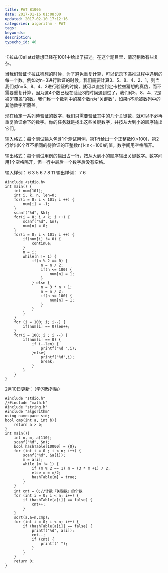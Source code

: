 ```yaml
---
title: PAT B1005
date: 2017-01-16 01:08:00
updated: 2017-02-10 17:12:16
categories: algorithm - PAT
tags: 
keywords:
description:
typecho_id: 46
---
```


卡拉兹(Callatz)猜想已经在1001中给出了描述。在这个题目里，情况稍微有些复杂。

当我们验证卡拉兹猜想的时候，为了避免重复计算，可以记录下递推过程中遇到的每一个数。例如对n=3进行验证的时候，我们需要计算3、5、8、4、2、1，则当我们对n=5、8、4、2进行验证的时候，就可以直接判定卡拉兹猜想的真伪，而不需要重复计算，因为这4个数已经在验证3的时候遇到过了，我们称5、8、4、2是被3“覆盖”的数。我们称一个数列中的某个数n为“关键数”，如果n不能被数列中的其他数字所覆盖。

现在给定一系列待验证的数字，我们只需要验证其中的几个关键数，就可以不必再重复验证余下的数字。你的任务就是找出这些关键数字，并按从大到小的顺序输出它们。

输入格式：每个测试输入包含1个测试用例，第1行给出一个正整数K(<100)，第2行给出K个互不相同的待验证的正整数n(1<n<=100)的值，数字间用空格隔开。

输出格式：每个测试用例的输出占一行，按从大到小的顺序输出关键数字。数字间用1个空格隔开，但一行中最后一个数字后没有空格。

输入样例：
6
3 5 6 7 8 11
输出样例：
7 6

    #include <stdio.h>
    int main() {
        int num[101];
        int i, k, n, len=0;
        for(i = 0; i < 101; i ++) {
            num[i] = -1;
        }
        scanf("%d", &k);
        for(i = 0; i < k; i ++) {
            scanf("%d", &n);
            num[n] = 0;
        }
        for(i = 0; i < 101; i ++) {
            if(num[i] != 0) {
                continue;
            }
            n = i;
            while(n != 1) {
                if(n % 2 == 0) {
                    n = n / 2;
                    if(n <= 100) {
                        num[n] = 1;
                    }
                } else {
                    n = 3 * n + 1;
                    n = n / 2;
                    if(n <= 100) {
                        num[n] = 1;
                    }
                }
            }
        }
        for (i = 100; i; i--) {
            if(num[i] == 0)len++;
        }
        for(i = 100; i ; i --) {
            if(num[i] == 0) {
                if (--len) {
                    printf("%d ",i);
                }else{
                    printf("%d",i);
                    break;
                }
            }
        }
    }

2月10日更新：（学习散列后）

    #include "stdio.h"
    //#include "math.h"
    #include "string.h"
    #include "algorithm"
    using namespace std;
    bool cmp(int a, int b){
        return a > b;
    }
    int main(){
        int n, m, a[110];
        scanf("%d", &n);
        bool hashTable[10000] = {0};
        for (int i = 0 ; i < n; i++) {
            scanf("%d", &a[i]);
            m = a[i];
            while (m != 1) {
                if (m % 2 == 1) m = (3 * m +1) / 2;
                else m = m/2;
                hashTable[m] = true;
            }
        }
        int cnt = 0;//计数『关键数』的个数
        for (int i = 0; i < n; i++) {
            if (hashTable[a[i]] == false) {
                cnt++;
            }
        }
        sort(a,a+n,cmp);
        for (int i = 0; i < n; i++) {
            if (hashTable[a[i]] == false) {
                printf("%d", a[i]);
                cnt--;
                if (cnt) {
                    printf(" ");
                }
            }
        }
        return 0;
    }